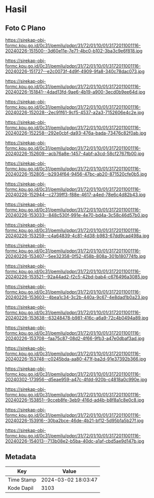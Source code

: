 # Hasil

## Foto C Plano

https://sirekap-obj-formc.kpu.go.id/0c31/pemilu/pdpr/31/72/01/10/01/3172011001116-20240226-151500--3d60e11e-7e71-4bc0-b102-3ba3c9e6f818.jpg

https://sirekap-obj-formc.kpu.go.id/0c31/pemilu/pdpr/31/72/01/10/01/3172011001116-20240226-151727--e2c0073f-4d9f-4909-9fa8-340c78dac073.jpg

https://sirekap-obj-formc.kpu.go.id/0c31/pemilu/pdpr/31/72/01/10/01/3172011001116-20240226-151841--4dad13fd-9ae6-4b19-a900-3ecd0b9ee64d.jpg

https://sirekap-obj-formc.kpu.go.id/0c31/pemilu/pdpr/31/72/01/10/01/3172011001116-20240226-152028--2ec91f61-9cf5-4537-a2a3-7152606e4c2e.jpg

https://sirekap-obj-formc.kpu.go.id/0c31/pemilu/pdpr/31/72/01/10/01/3172011001116-20240226-152258--292e0cbf-da93-476a-bada-73476c82f0ab.jpg

https://sirekap-obj-formc.kpu.go.id/0c31/pemilu/pdpr/31/72/01/10/01/3172011001116-20240226-152609--acb76a8e-1457-4abf-a3cd-58cf2767fb00.jpg

https://sirekap-obj-formc.kpu.go.id/0c31/pemilu/pdpr/31/72/01/10/01/3172011001116-20240226-152805--b2934f64-9456-47bc-ab20-871520cfe0b5.jpg

https://sirekap-obj-formc.kpu.go.id/0c31/pemilu/pdpr/31/72/01/10/01/3172011001116-20240226-152944--c2739ff3-f88e-4617-a4ed-78e6c4d82b43.jpg

https://sirekap-obj-formc.kpu.go.id/0c31/pemilu/pdpr/31/72/01/10/01/3172011001116-20240226-153033--848c530f-991e-4e70-bd4a-3c58c46d57b0.jpg

https://sirekap-obj-formc.kpu.go.id/0c31/pemilu/pdpr/31/72/01/10/01/3172011001116-20240226-153259--c4a64839-4c81-4d38-b983-67dd9cad498a.jpg

https://sirekap-obj-formc.kpu.go.id/0c31/pemilu/pdpr/31/72/01/10/01/3172011001116-20240226-153407--5ee32358-0f52-458b-808a-301b180774fb.jpg

https://sirekap-obj-formc.kpu.go.id/0c31/pemilu/pdpr/31/72/01/10/01/3172011001116-20240226-153521--92a44ad2-f2c5-42bd-bab4-c676496a3085.jpg

https://sirekap-obj-formc.kpu.go.id/0c31/pemilu/pdpr/31/72/01/10/01/3172011001116-20240226-153603--4bea1c34-3c2b-440a-9c67-4e8dad1b0a23.jpg

https://sirekap-obj-formc.kpu.go.id/0c31/pemilu/pdpr/31/72/01/10/01/3172011001116-20240226-153638--63248478-b981-416c-a6a9-72c4b0494a89.jpg

https://sirekap-obj-formc.kpu.go.id/0c31/pemilu/pdpr/31/72/01/10/01/3172011001116-20240226-153708--faa75c87-08d2-4f66-9fb3-a47e0dbaf3ad.jpg

https://sirekap-obj-formc.kpu.go.id/0c31/pemilu/pdpr/31/72/01/10/01/3172011001116-20240226-153748--c0245bda-aa80-471f-ba2d-91e37392b366.jpg

https://sirekap-obj-formc.kpu.go.id/0c31/pemilu/pdpr/31/72/01/10/01/3172011001116-20240302-173956--d5eae959-a47c-4fdd-920b-c4818a0c990e.jpg

https://sirekap-obj-formc.kpu.go.id/0c31/pemilu/pdpr/31/72/01/10/01/3172011001116-20240226-153851--9cceb8fe-3eb9-416d-ad4b-b8f8a1c8e0c8.jpg

https://sirekap-obj-formc.kpu.go.id/0c31/pemilu/pdpr/31/72/01/10/01/3172011001116-20240226-153916--30ba2bce-46de-4b21-bf12-5d95b1a5b27f.jpg

https://sirekap-obj-formc.kpu.go.id/0c31/pemilu/pdpr/31/72/01/10/01/3172011001116-20240226-154013--713b08e2-b5ba-40dc-a1af-cbd5ae9d147b.jpg


## Metadata

| Key        | Value               |
| ---------- | ------------------- |
| Time Stamp | 2024-03-02 18:03:47 |
| Kode Dapil | 3103                |



